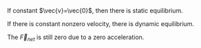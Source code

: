 If constant $\vec{v}=\vec{0}$, then there is static equilibrium.

If there is constant nonzero velocity, there is dynamic equilibrium.

The $\vec{F}_{net}$ is still zero due to a zero acceleration.